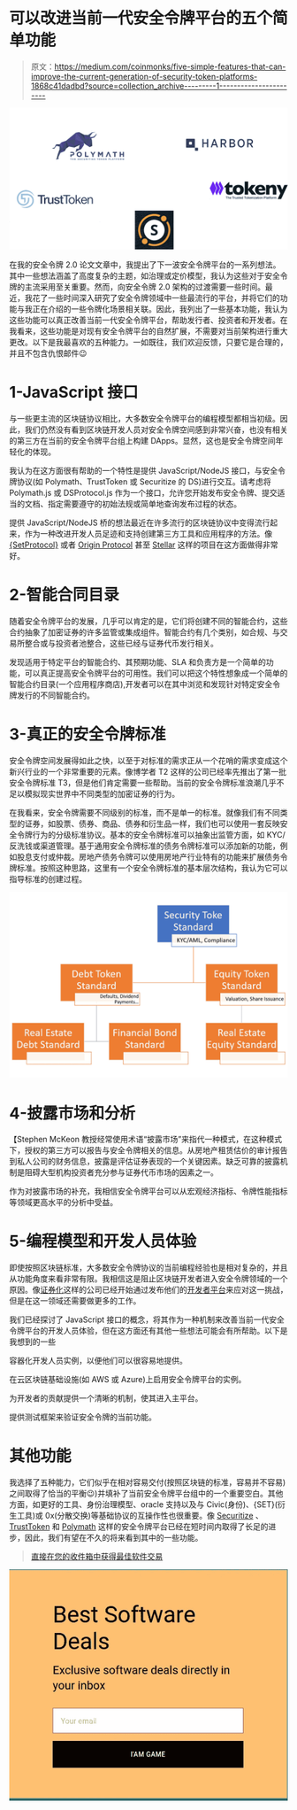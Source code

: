 # 可以改进当前一代安全令牌平台的五个简单功能

> 原文：<https://medium.com/coinmonks/five-simple-features-that-can-improve-the-current-generation-of-security-token-platforms-1868c41dadbd?source=collection_archive---------1----------------------->

![](img/d3fb5503151330a115ebeace06b181f7.png)

在我的安全令牌 2.0 论文文章中，我提出了下一波安全令牌平台的一系列想法。其中一些想法涵盖了高度复杂的主题，如治理或定价模型，我认为这些对于安全令牌的主流采用至关重要。然而，向安全令牌 2.0 架构的过渡需要一些时间。最近，我花了一些时间深入研究了安全令牌领域中一些最流行的平台，并将它们的功能与我正在介绍的一些令牌化场景相关联。因此，我列出了一些基本功能，我认为这些功能可以真正改善当前一代安全令牌平台，帮助发行者、投资者和开发者。在我看来，这些功能是对现有安全令牌平台的自然扩展，不需要对当前架构进行重大更改。以下是我最喜欢的五种能力。一如既往，我们欢迎反馈，只要它是合理的，并且不包含仇恨邮件😉

# 1-JavaScript 接口

与一些更主流的区块链协议相比，大多数安全令牌平台的编程模型都相当初级。因此，我们仍然没有看到区块链开发人员对安全令牌空间感到非常兴奋，也没有相关的第三方在当前的安全令牌平台组上构建 DApps。显然，这也是安全令牌空间年轻化的体现。

我认为在这方面很有帮助的一个特性是提供 JavaScript/NodeJS 接口，与安全令牌协议(如 Polymath、TrustToken 或 Securitize 的 DS)进行交互。请考虑将 Polymath.js 或 DSProtocol.js 作为一个接口，允许您开始发布安全令牌、提交适当的文档、指定需要遵守的初始法规或简单地查询发布过程的状态。

提供 JavaScript/NodeJS 桥的想法最近在许多流行的区块链协议中变得流行起来，作为一种改进开发人员足迹和支持创建第三方工具和应用程序的方法。像 [{SetProtocol}](https://docs.setprotocol.com/api) 或者 [Origin Protocol](https://github.com/OriginProtocol/origin-js) 甚至 [Stellar](https://www.stellar.org/developers/js-stellar-sdk/reference/index.html) 这样的项目在这方面做得非常好。

# 2-智能合同目录

随着安全令牌平台的发展，几乎可以肯定的是，它们将创建不同的智能合约，这些合约抽象了加密证券的许多监管或集成组件。智能合约有几个类别，如合规、与交易所整合或与投资者池整合，这些已经与证券代币发行相关。

发现适用于特定平台的智能合约、其预期功能、SLA 和负责方是一个简单的功能，可以真正提高安全令牌平台的可用性。我们可以把这个特性想象成一个简单的智能合约目录(一个应用程序商店),开发者可以在其中浏览和发现针对特定安全令牌发行的不同智能合约。

# 3-真正的安全令牌标准

安全令牌空间发展得如此之快，以至于对标准的需求正从一个花哨的需求变成这个新兴行业的一个非常重要的元素。像博学者 T2 这样的公司已经率先推出了第一批安全令牌标准 T3，但是他们肯定需要一些帮助。当前的安全令牌标准浪潮几乎不足以模拟现实世界中不同类型的加密证券的行为。

在我看来，安全令牌需要不同级别的标准，而不是单一的标准。就像我们有不同类型的证券，如股票、债券、商品、债券和衍生品一样，我们也可以使用一套反映安全令牌行为的分级标准协议。基本的安全令牌标准可以抽象出监管方面，如 KYC/反洗钱或渠道管理。基于通用安全令牌标准的债务令牌标准可以添加新的功能，例如股息支付或仲裁。房地产债务令牌可以使用房地产行业特有的功能来扩展债务令牌标准。按照这种思路，这里有一个安全令牌标准的基本层次结构，我认为它可以指导标准的创建过程。

![](img/6b23cff9aeb8d7508ff049ce6fe3a8ff.png)

# 4-披露市场和分析

【Stephen McKeon 教授经常使用术语“披露市场”来指代一种模式，在这种模式下，授权的第三方可以报告与安全令牌相关的信息。从房地产租赁估价的审计报告到私人公司的财务信息，披露是评估证券表现的一个关键因素。缺乏可靠的披露机制是阻碍大型机构投资者充分参与证券代币市场的因素之一。

作为对披露市场的补充，我相信安全令牌平台可以从宏观经济指标、令牌性能指标等领域更高水平的分析中受益。

# 5-编程模型和开发人员体验

即使按照区块链标准，大多数安全令牌协议的当前编程经验也是相对复杂的，并且从功能角度来看非常有限。我相信这是阻止区块链开发者进入安全令牌领域的一个原因。像[证券化](https://github.com/ethereum/EIPs/issues/1400)这样的公司已经开始通过发布他们的[开发者平台](https://developer.securitize.io/)来应对这一挑战，但是在这一领域还需要做更多的工作。

我们已经探讨了 JavaScript 接口的概念，将其作为一种机制来改善当前一代安全令牌平台的开发人员体验，但在这方面还有其他一些想法可能会有所帮助。以下是我想到的一些

容器化开发人员实例，以便他们可以很容易地提供。

在云区块链基础设施(如 AWS 或 Azure)上启用安全令牌平台的实例。

为开发者的贡献提供一个清晰的机制，使其进入主平台。

提供测试框架来验证安全令牌的当前功能。

# 其他功能

我选择了五种能力，它们似乎在相对容易交付(按照区块链的标准，容易并不容易)之间取得了恰当的平衡😉)并填补了当前安全令牌平台组中的一个重要空白。其他方面，如更好的工具、身份治理模型、oracle 支持以及与 Civic(身份)、{SET}(衍生工具)或 0x(分散交换)等基础协议的互操作性也很重要。像 [Securitize](http://securitize.io) 、 [TrustToken](https://www.trusttoken.com/) 和 [Polymath](https://polymath.network/) 这样的安全令牌平台已经在短时间内取得了长足的进步，因此，我们有望在不久的将来看到其中的一些功能。

> [直接在您的收件箱中获得最佳软件交易](https://coincodecap.com/?utm_source=coinmonks)

[![](img/7c0b3dfdcbfea594cc0ae7d4f9bf6fcb.png)](https://coincodecap.com/?utm_source=coinmonks)